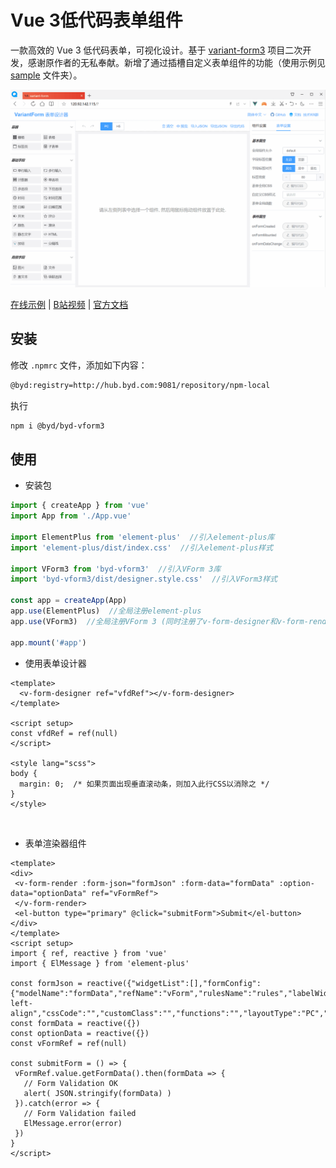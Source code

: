 # Vue 3低代码表单组件

一款高效的 Vue 3 低代码表单，可视化设计。基于 [variant-form3](https://github.com/vform666/variant-form3-vite) 项目二次开发，感谢原作者的无私奉献。新增了通过插槽自定义表单组件的功能（使用示例见 [sample](./src/sample) 文件夹）。

![image](./public/vform_demo.gif)

[在线示例](https://div11_tst.byd.com/rd_system/#/form/tool?__full__) | [B站视频](https://space.bilibili.com/626932375) | [官方文档](https://vform.librejo.cn/visualdev/vform3)

## 安装
修改 `.npmrc` 文件，添加如下内容：
```bash
@byd:registry=http://hub.byd.com:9081/repository/npm-local
```

执行

```bash
npm i @byd/byd-vform3
```

## 使用

- 安装包

```typescript
import { createApp } from 'vue'
import App from './App.vue'

import ElementPlus from 'element-plus'  //引入element-plus库
import 'element-plus/dist/index.css'  //引入element-plus样式

import VForm3 from 'byd-vform3'  //引入VForm 3库
import 'byd-vform3/dist/designer.style.css'  //引入VForm3样式

const app = createApp(App)
app.use(ElementPlus)  //全局注册element-plus
app.use(VForm3)  //全局注册VForm 3 (同时注册了v-form-designer和v-form-render组件)

app.mount('#app')
```

- 使用表单设计器

```vue
<template>
  <v-form-designer ref="vfdRef"></v-form-designer>
</template>

<script setup>
const vfdRef = ref(null)
</script>

<style lang="scss">
body {
  margin: 0;  /* 如果页面出现垂直滚动条，则加入此行CSS以消除之 */
}
</style>
```

<br/>

- 表单渲染器组件

```vue
<template>
<div>
 <v-form-render :form-json="formJson" :form-data="formData" :option-data="optionData" ref="vFormRef">
 </v-form-render>
 <el-button type="primary" @click="submitForm">Submit</el-button>
</div>
</template>
<script setup>
import { ref, reactive } from 'vue'
import { ElMessage } from 'element-plus'

const formJson = reactive({"widgetList":[],"formConfig":{"modelName":"formData","refName":"vForm","rulesName":"rules","labelWidth":80,"labelPosition":"left","size":"","labelAlign":"label-left-align","cssCode":"","customClass":"","functions":"","layoutType":"PC","jsonVersion":3,"onFormCreated":"","onFormMounted":"","onFormDataChange":""}})
const formData = reactive({})
const optionData = reactive({})
const vFormRef = ref(null)

const submitForm = () => {
 vFormRef.value.getFormData().then(formData => {
   // Form Validation OK
   alert( JSON.stringify(formData) )
 }).catch(error => {
   // Form Validation failed
   ElMessage.error(error)
 })
}
</script>
```